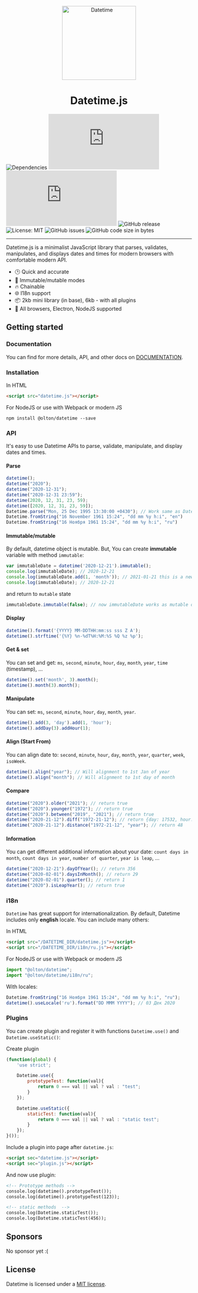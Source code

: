 <p align="center">
    <img src="https://metroui.org.ua/res/images/calendar.png" alt="Datetime" height="200">
</p>

<h1 align="center">Datetime.js</h1>

<p align="center">

![Dependencies](https://img.shields.io/badge/Dependencies-none-darklime.svg)
[![Core gzip size](http://img.badgesize.io/olton/DatetimeJS/master/build/datetime.min.js?compression=gzip&label=JS+gzip)](https://github.com/olton/DatetimeJS/blob/master/build/datetime.min.js)
[![Full gzip size](http://img.badgesize.io/olton/DatetimeJS/master/build/datetime.all.min.js?compression=gzip&label=JS+gzip)](https://github.com/olton/DatetimeJS/blob/master/build/datetime.all.min.js)
![GitHub release](https://img.shields.io/github/v/release/olton/DatetimeJS?color=darkLime)
![License: MIT](https://img.shields.io/badge/License-MIT-blue.svg?style=flat)
![GitHub issues](https://img.shields.io/github/issues-raw/olton/DatetimeJS.svg)
![GitHub code size in bytes](https://img.shields.io/github/languages/code-size/olton/DatetimeJS.svg)

</p>
<hr>

Datetime.js is a minimalist JavaScript library that parses, validates, manipulates, and displays dates and times for modern browsers with comfortable modern API.

* 🕒 Quick and accurate
* 💪 Immutable/mutable modes
* 🔥 Chainable
* 🌐 I18n support
* 📦 2kb mini library (in base), 6kb - with all plugins
* 👫 All browsers, Electron, NodeJS supported

## Getting started

### Documentation

You can find for more details, API, and other docs on [DOCUMENTATION](DOCUMENTATION.md).

### Installation
In HTML
```html
<script src="datetime.js"></script>
```
For NodeJS or use with Webpack or modern JS
```console
npm install @olton/datetime --save
```

### API

It's easy to use Datetime APIs to parse, validate, manipulate, and display dates and times.

#### Parse
```javascript
datetime();
datetime("2020");
datetime("2020-12-31");
datetime("2020-12-31 23:59");
datetime(2020, 12, 31, 23, 59);
datetime([2020, 12, 31, 23, 59]);
Datetime.parse("Mon, 25 Dec 1995 13:30:00 +0430"); // Work same as Date.parse()
Datetime.fromString("16 November 1961 15:24", "dd mm %y h:i", "en")
Datetime.fromString("16 Ноября 1961 15:24", "dd mm %y h:i", "ru")
```

#### Immutable/mutable
By default, datetime object is mutable. But, You can create **immutable** variable with method `immutable`:

```javascript
var immutableDate = datetime('2020-12-21').immutable();
console.log(immutableDate); // 2020-12-21
console.log(immutableDate.add(1, 'month')); // 2021-01-21 this is a new object
console.log(immutableDate); // 2020-12-21
```

and return to `mutable` state
```javascript
immutableDate.immutable(false); // now immutableDate works as mutable object
```

#### Display
```javascript
datetime().format('{YYYY} MM-DDTHH:mm:ss sss Z A');
datetime().strftime('{%Y} %n-%dT%H:%M:%S %Q %z %p');
```

#### Get & set
You can set and get: `ms`, `second`, `minute`, `hour`, `day`, `month`, `year`, `time` (timestamp), ... 
```javascript
datetime().set('month', 3).month();
datetime().month(3).month();
```

#### Manipulate
You can set: `ms`, `second`, `minute`, `hour`, `day`, `month`, `year`.
```javascript
datetime().add(3, 'day').add(1, 'hour');
datetime().addDay(3).addHour(1);
```

#### Align (Start From)
You can align date to: `second`, `minute`, `hour`, `day`, `month`, `year`, `quarter`, `week`, `isoWeek`.
```javascript
datetime().align("year"); // Will alignment to 1st Jan of year
datetime().align("month"); // Will alignment to 1st day of month
```

#### Compare
```javascript
datetime("2020").older("2021"); // return true
datetime("2020").younger("1972"); // return true
datetime("2020").between("2019", "2021"); // return true
datetime("2020-21-12").diff("1972-21-12"); // return {day: 17532, hour: 420768, millisecond: 1514764800000, minute: 25246080, month: 576, second: 1514764800, year: 48}
datetime("2020-21-12").distance("1972-21-12", "year"); // return 48
```

#### Information
You can get different additional information about your date: `count days in month`, `count days in year`, `number of quarter`, `year is leap`, ...  
```javascript
datetime("2020-12-21").dayOfYear(); // return 356
datetime("2020-02-01").daysInMonth(); // return 29
datetime("2020-02-01").quarter(); // return 1
datetime("2020").isLeapYear(); // return true
```

### i18n
`Datetime` has great support for internationalization. By default, Datetime includes only **english** locale.
You can include many others:

In HTML
```html
<script src="/DATETIME_DIR/datetime.js"></script>
<script src="/DATETIME_DIR/i18n/ru.js"></script>
```
For NodeJS or use with Webpack or modern JS
```javascript
import "@olton/datetime";
import "@olton/datetime/i18n/ru";
```

With locales:
```javascript
Datetime.fromString("16 Ноября 1961 15:24", "dd mm %y h:i", "ru");
datetime().useLocale('ru').format("DD MMM YYYY"); // 03 Дек 2020
```

### Plugins
You can create plugin and register it with functions `Datetime.use()` and `Datetime.useStatic()`:

Create plugin
```javascript
(function(global) {
    'use strict';

    Datetime.use({
        prototypeTest: function(val){
            return 0 === val || val ? val : "test";
        }
    });

    Datetime.useStatic({
        staticTest: function(val){
            return 0 === val || val ? val : "static test";
        }
    });
}());
```

Include a plugin into page after `datetime.js`:
```html
<script sec="datetime.js"></script>
<script sec="plugin.js"></script>
```

And now use plugin:
```html
<!-- Prototype methods -->
console.log(datetime().prototypeTest());
console.log(datetime().prototypeTest(123));

<!-- static methods  -->
console.log(Datetime.staticTest());
console.log(Datetime.staticTest(456));
```

## Sponsors
No sponsor yet :(

## License

Datetime is licensed under a [MIT license](LICENSE).
